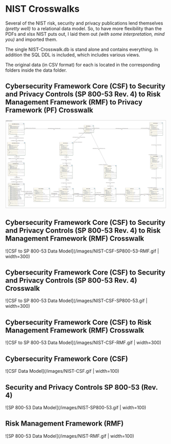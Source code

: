 # NIST Crosswalks

Several of the NIST risk, security and privacy publications lend themselves *(pretty well)* to a relational data model.
So, to have more flexibility than the PDFs and xlsx NIST puts out, I laid them out *(with some interpretation, mind you)* and imported them.

The single NIST-Crosswalk.db is stand alone and contains everything.  In addition the SQL DDL is included, which includes various views.

The original data (in CSV format) for each is located in the corresponding folders inside the data folder.   


## Cybersecurity Framework Core (CSF) to Security and Privacy Controls (SP 800-53 Rev. 4) to Risk Management Framework (RMF) to Privacy Framework (PF) Crosswalk

![CSF to SP 800-53 to RMF to PF Data Model](./images/NIST-CSF-SP800-53-RMF-PF.gif)


## Cybersecurity Framework Core (CSF) to Security and Privacy Controls (SP 800-53 Rev. 4) to Risk Management Framework (RMF) Crosswalk

![CSF to SP 800-53 Data Model](/images/NIST-CSF-SP800-53-RMF.gif | width=300)


## Cybersecurity Framework Core (CSF) to Security and Privacy Controls (SP 800-53 Rev. 4) Crosswalk

![CSF to SP 800-53 Data Model](/images/NIST-CSF-SP800-53.gif | width=300)


## Cybersecurity Framework Core (CSF) to Risk Management Framework (RMF) Crosswalk

![CSF to SP 800-53 Data Model](/images/NIST-CSF-RMF.gif | width=300)


## Cybersecurity Framework Core (CSF)

![CSF Data Model](/images/NIST-CSF.gif | width=100)


## Security and Privacy Controls SP 800-53 (Rev. 4)

![SP 800-53 Data Model](/images/NIST-SP800-53.gif | width=100)


## Risk Management Framework (RMF)

![SP 800-53 Data Model](/images/NIST-RMF.gif | width=100)



